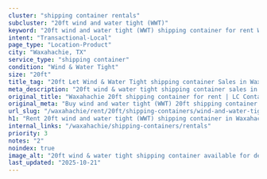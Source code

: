 ```yaml
---
cluster: "shipping container rentals"
subcluster: "20ft wind and water tight (WWT)"
keyword: "20ft wind and water tight (WWT) shipping container for rent Waxahachie, TX"
intent: "Transactional-Local"
page_type: "Location-Product"
city: "Waxahachie, TX"
service_type: "shipping container"
condition: "Wind & Water Tight"
size: "20ft"
title_tag: "20ft Let Wind & Water Tight shipping container Sales in Waxahachie | LC Container"
meta_description: "20ft wind & water tight shipping container sales in Waxahachie. Fast delivery, competitive pricing. Serving shipping containers area. Quote ID: 1TT. Call (214) 524-4168 for your free quote today."
original_title: "Waxahachie 20ft shipping container for rent | LC Container"
original_meta: "Buy wind and water tight (WWT) 20ft shipping container rent with local delivery in Waxahachie, TX. LC Container — local Since 2003. Request a fast quote today."
url_slug: "/waxahachie/rent/20ft/shipping-containers/wind-and-water-tight-wwt"
h1: "Rent 20ft wind and water tight (WWT) shipping container in Waxahachie"
internal_links: "/waxahachie/shipping-containers/rentals"
priority: 3
notes: "2"
noindex: true
image_alt: "20ft wind & water tight shipping container available for delivery in Waxahachie"
last_updated: "2025-10-21"
---
```


<!-- TODO: Add unique city/inventory copy, images, and internal links here. -->

